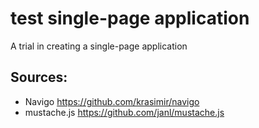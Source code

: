 # test single-page application
A trial in creating a single-page application

## Sources:

- Navigo        https://github.com/krasimir/navigo
- mustache.js https://github.com/janl/mustache.js
